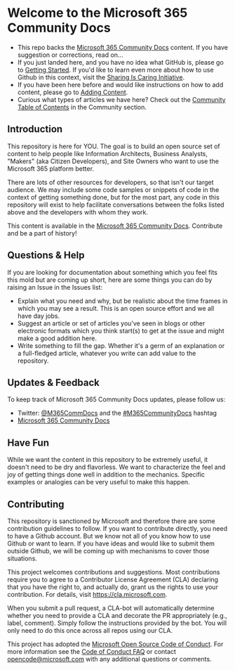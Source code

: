 # Welcome to the Microsoft 365 Community Docs

* This repo backs the [Microsoft 365 Community Docs](https://docs.microsoft.com/microsoft-365/community/) content. If you have suggestion or corrections, read on...
* If you just landed here, and you have no idea what GitHub is, please go to [Getting Started](https://github.com/MicrosoftDocs/microsoft-365-community/wiki/Getting-Started). If you'd like to learn even more about how to use Github in this context, visit the [Sharing Is Caring Initiative](https://pnp.github.io/sharing-is-caring/).
* If you have been here before and would like instructions on how to add content, please go to [Adding Content](https://github.com/MicrosoftDocs/microsoft-365-community/wiki/Adding-Content).
* Curious what types of articles we have here? Check out the [Community Table of Contents](Community/TOC.md) in the Community section.

## Introduction

This repository is here for YOU. The goal is to build an open source set of content to help people like Information Architects, Business Analysts, "Makers" (aka Citizen Developers), and Site Owners who want to use the Microsoft 365 platform better.

There are lots of other resources for developers, so that isn't our target audience. We may include some code samples or snippets of code in the context of getting something done, but for the most part, any code in this repository will exist to help facilitate conversations between the folks listed above and the developers with whom they work.

This content is available in the [Microsoft 365 Community Docs](https://docs.microsoft.com/microsoft-365/community/). Contribute and be a part of history!

## Questions & Help

If you are looking for documentation about something which you feel fits this mold but are coming up short, here are some things you can do by raising an Issue in the Issues list:

* Explain what you need and why, but be realistic about the time frames in which you may see a result. This is an open source effort and we all have day jobs.
* Suggest an article or set of articles you've seen in blogs or other electronic formats which you think start(s) to get at the issue and might make a good addition here.
* Write something to fill the gap. Whether it's a germ of an explanation or a full-fledged article, whatever you write can add value to the repository.

## Updates & Feedback

To keep track of Microsoft 365 Community Docs updates, please follow us:

* Twitter: [@M365CommDocs](https://twitter.com/M365CommDocs) and the [#M365CommunityDocs](https://twitter.com/hashtag/M365CommunityDocs) hashtag
* [Microsoft 365 Community Docs](https://docs.microsoft.com/microsoft-365/community/)

## Have Fun

While we want the content in this repository to be extremely useful, it doesn't need to be dry and flavorless. We want to characterize the feel and joy of getting things done well in addition to the mechanics. Specific examples or analogies can be very useful to make this happen.

## Contributing

This repository is sanctioned by Microsoft and therefore there are some contribution guidelines to follow. If you want to contribute directly, you need to have a Github account. But we know not all of you know how to use Github or want to learn. If you have ideas and would like to submit them outside Github, we will be coming up with mechanisms to cover those situations.

This project welcomes contributions and suggestions. Most contributions require you to agree to a Contributor License Agreement (CLA) declaring that you have the right to, and actually do, grant us the rights to use your contribution. For details, visit https://cla.microsoft.com.

When you submit a pull request, a CLA-bot will automatically determine whether you need to provide a CLA and decorate the PR appropriately (e.g., label, comment). Simply follow the instructions provided by the bot. You will only need to do this once across all repos using our CLA.

This project has adopted the [Microsoft Open Source Code of Conduct](https://opensource.microsoft.com/codeofconduct/).
For more information see the [Code of Conduct FAQ](https://opensource.microsoft.com/codeofconduct/faq/) or
contact [opencode@microsoft.com](mailto:opencode@microsoft.com) with any additional questions or comments.
